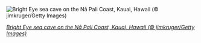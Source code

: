 
![Bright Eye sea cave on the Nā Pali Coast, Kauai, Hawaii (© jimkruger/Getty Images)](https://cn.bing.com//th?id=OHR.BrightEye_EN-US9581825024_1920x1080.jpg&rf=LaDigue_1920x1080.jpg&pid=hp)

*[Bright Eye sea cave on the Nā Pali Coast, Kauai, Hawaii (© jimkruger/Getty Images)](https://www.bing.com/search?q=Na+Pali+Coast+State+Park&form=hpcapt&filters=HpDate%3a%2220210617_0700%22)*
